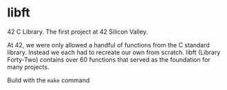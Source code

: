 # libft

42 C Library. The first project at 42 Silicon Valley.

At 42, we were only allowed a handful of functions from the C standard library. 
Instead we each had to recreate our own from scratch. libft (Library Forty-Two) contains over 
60 functions that served as the foundation for many projects.

Build with the `make` command

